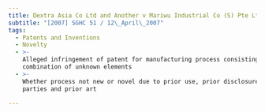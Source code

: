 ```yaml
---
title: Dextra Asia Co Ltd and Another v Mariwu Industrial Co (S) Pte Ltd
subtitle: "[2007] SGHC 51 / 12\_April\_2007"
tags:
  - Patents and Inventions
  - Novelty
  - >-
    Alleged infringement of patent for manufacturing process consisting of
    combination of unknown elements
  - >-
    Whether process not new or novel due to prior use, prior disclosure to other
    parties and prior art

---
```


